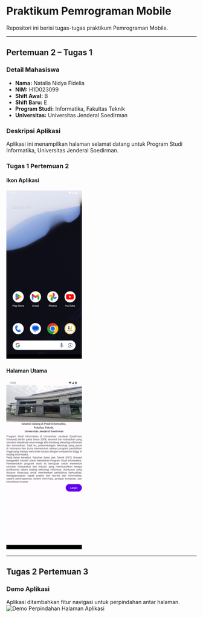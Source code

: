 # Praktikum Pemrograman Mobile

Repositori ini berisi tugas-tugas praktikum Pemrograman Mobile.

---

## Pertemuan 2 – Tugas 1

### Detail Mahasiswa

* **Nama:** Natalia Nidya Fidelia  
* **NIM:** H1D023099  
* **Shift Awal:** B  
* **Shift Baru:** E  
* **Program Studi:** Informatika, Fakultas Teknik  
* **Universitas:** Universitas Jenderal Soedirman  

### Deskripsi Aplikasi

Aplikasi ini menampilkan halaman selamat datang untuk Program Studi Informatika, Universitas Jenderal Soedirman.

### Tugas 1 Pertemuan 2

#### Ikon Aplikasi
<img src="assets/aplikasi.png" width="200" alt="Ikon Aplikasi If Unsoed Mobile"/>

#### Halaman Utama
<img src="assets/isi aplikasi.png" width="200" alt="Halaman Utama Aplikasi If Unsoed Mobile"/>

---

## Tugas 2 Pertemuan 3

### Demo Aplikasi
Aplikasi ditambahkan fitur navigasi untuk perpindahan antar halaman.  
<img src="assets/demotugas.gif" width="250" alt="Demo Perpindahan Halaman Aplikasi"/>
